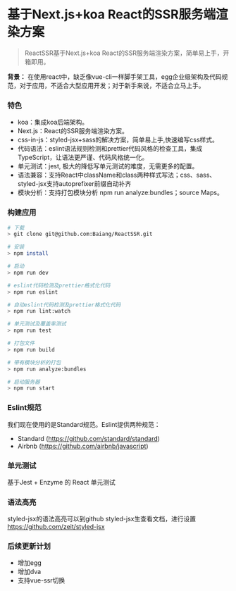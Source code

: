 # 基于Next.js+koa React的SSR服务端渲染方案
> ReactSSR基于Next.js+koa React的SSR服务端渲染方案，简单易上手，开箱即用。

**背景：** 在使用react中，缺乏像vue-cli一样脚手架工具，egg企业级架构及代码规范，对于应用，不适合大型应用开发；对于新手来说，不适合立马上手。

### 特色
- koa：集成koa后端架构。
- Next.js：React的SSR服务端渲染方案。
- css-in-js：styled-jsx+sass的解决方案，简单易上手,快速编写css样式。
- 代码语法：eslint语法规则检测和prettier代码风格的检查工具，集成TypeScript，让语法更严谨、代码风格统一化。
- 单元测试：jest, 极大的降低写单元测试的难度，无需更多的配置。
- 语法兼容：支持React中className和class两种样式写法；css、sass、styled-jsx支持autoprefixer前缀自动补齐
- 模块分析：支持打包模块分析 npm run analyze:bundles；source Maps。

### 构建应用

```bash
# 下载
> git clone git@github.com:Baiang/ReactSSR.git

# 安装
> npm install

# 启动
> npm run dev

# eslint代码检测及prettier格式化代码
> npm run eslint

# 自动eslint代码检测及prettier格式化代码
> npm run lint:watch

# 单元测试及覆盖率测试
> npm run test

# 打包文件
> npm run build

# 带有模块分析的打包
> npm run analyze:bundles

# 启动服务器
> npm run start
```


### Eslint规范
我们现在使用的是Standard规范。Eslint提供两种规范：
- Standard (https://github.com/standard/standard)
- Airbnb (https://github.com/airbnb/javascript)

### 单元测试
基于Jest + Enzyme 的 React 单元测试

### 语法高亮
styled-jsx的语法高亮可以到github styled-jsx生查看文档，进行设置 https://github.com/zeit/styled-jsx

### 后续更新计划
- 增加egg
- 增加dva
- 支持vue-ssr切换
